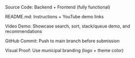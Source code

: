 Source Code: Backend + Frontend (fully functional)

README.md: Instructions + YouTube demo links

Video Demo: Showcase search, sort, stack/queue demo, and recommendations

GitHub Commit: Push to main branch before submission

Visual Proof: Use municipal branding (logo + theme color)